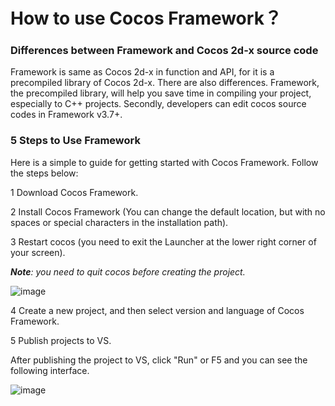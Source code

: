 # How to use Cocos Framework？

### Differences between Framework and Cocos 2d-x source code

Framework is same as Cocos 2d-x in function and API, for it is a precompiled library of Cocos 2d-x. There are also differences. Framework, the precompiled library,  will help you save time in compiling your project, especially to C++ projects. Secondly, developers can edit cocos source codes in Framework v3.7+.

### 5 Steps to Use Framework

Here is a simple to guide for getting started with Cocos Framework. Follow the steps below:

1 Download Cocos Framework.

2 Install Cocos Framework (You can change the default location, but with no spaces or special characters in the installation path).

3 Restart cocos (you need to exit the Launcher at the lower right corner of your screen).

***Note**: you need to quit cocos before creating the project.*

![image](../../../studio-img/HowToUseCocosFramework/image004.png)

4 Create a new project, and then select version and language of Cocos Framework.

5 Publish projects to VS.

After publishing the project to VS, click "Run" or F5 and you can see the following interface.

![image](../../../studio-img/HowToUseCocosFramework/image009.png)
